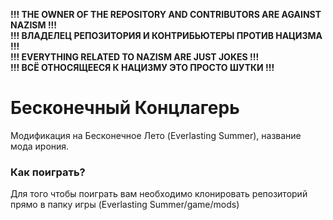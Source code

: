 **!!! THE OWNER OF THE REPOSITORY AND CONTRIBUTORS ARE AGAINST NAZISM !!!**  
**!!! ВЛАДЕЛЕЦ РЕПОЗИТОРИЯ И КОНТРИБЬЮТЕРЫ ПРОТИВ НАЦИЗМА !!!**  
**!!! EVERYTHING RELATED TO NAZISM ARE JUST JOKES !!!**  
**!!! ВСЁ ОТНОСЯЩЕЕСЯ К НАЦИЗМУ ЭТО ПРОСТО ШУТКИ !!!**  
# Бесконечный Концлагерь
Модификация на Бесконечное Лето (Everlasting Summer), название мода ирония.
### Как поиграть?
Для того чтобы поиграть вам необходимо клонировать репозиторий прямо в папку игры (Everlasting Summer/game/mods)
